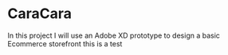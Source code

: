 # CaraCara
In this project I will use an Adobe XD prototype to design a basic Ecommerce storefront
this is a test